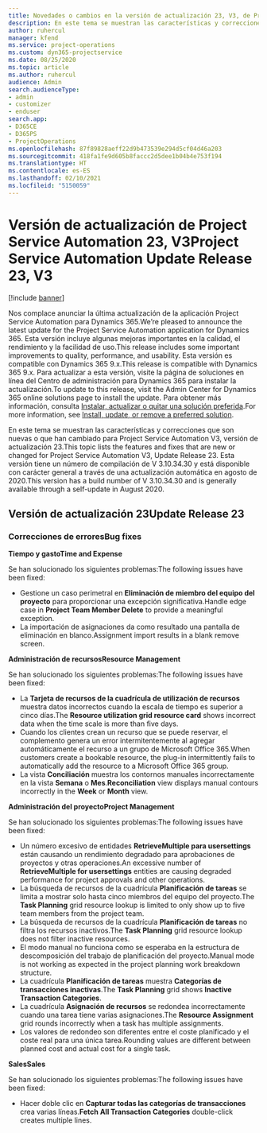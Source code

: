 ```yaml
---
title: Novedades o cambios en la versión de actualización 23, V3, de Project Service Automation
description: En este tema se muestran las características y correcciones que están disponibles en la versión de actualización 23, V3, de Project Service Automation.
author: ruhercul
manager: kfend
ms.service: project-operations
ms.custom: dyn365-projectservice
ms.date: 08/25/2020
ms.topic: article
ms.author: ruhercul
audience: Admin
search.audienceType:
- admin
- customizer
- enduser
search.app:
- D365CE
- D365PS
- ProjectOperations
ms.openlocfilehash: 87f89828aeff22d9b473539e294d5cf04d46a203
ms.sourcegitcommit: 418fa1fe9d605b8faccc2d5dee1b04b4e753f194
ms.translationtype: HT
ms.contentlocale: es-ES
ms.lasthandoff: 02/10/2021
ms.locfileid: "5150059"
---
```

# <a name="project-service-automation-update-release-23-v3"></a><span data-ttu-id="a8b13-103">Versión de actualización de Project Service Automation 23, V3</span><span class="sxs-lookup"><span data-stu-id="a8b13-103">Project Service Automation Update Release 23, V3</span></span>

[!include [banner](../includes/psa-now-project-operations.md)]

<span data-ttu-id="a8b13-104">Nos complace anunciar la última actualización de la aplicación Project Service Automation para Dynamics 365.</span><span class="sxs-lookup"><span data-stu-id="a8b13-104">We’re pleased to announce the latest update for the Project Service Automation application for Dynamics 365.</span></span> <span data-ttu-id="a8b13-105">Esta versión incluye algunas mejoras importantes en la calidad, el rendimiento y la facilidad de uso.</span><span class="sxs-lookup"><span data-stu-id="a8b13-105">This release includes some important improvements to quality, performance, and usability.</span></span> <span data-ttu-id="a8b13-106">Esta versión es compatible con Dynamics 365 9.x.</span><span class="sxs-lookup"><span data-stu-id="a8b13-106">This release is compatible with Dynamics 365 9.x.</span></span> <span data-ttu-id="a8b13-107">Para actualizar a esta versión, visite la página de soluciones en línea del Centro de administración para Dynamics 365 para instalar la actualización.</span><span class="sxs-lookup"><span data-stu-id="a8b13-107">To update to this release, visit the Admin Center for Dynamics 365 online solutions page to install the update.</span></span> <span data-ttu-id="a8b13-108">Para obtener más información, consulta [Instalar, actualizar o quitar una solución preferida](https://docs.microsoft.com/power-platform/admin/install-remove-preferred-solution).</span><span class="sxs-lookup"><span data-stu-id="a8b13-108">For more information, see [Install, update, or remove a preferred solution](https://docs.microsoft.com/power-platform/admin/install-remove-preferred-solution).</span></span>

<span data-ttu-id="a8b13-109">En este tema se muestran las características y correcciones que son nuevas o que han cambiado para Project Service Automation V3, versión de actualización 23.</span><span class="sxs-lookup"><span data-stu-id="a8b13-109">This topic lists the features and fixes that are new or changed for Project Service Automation V3, Update Release 23.</span></span> <span data-ttu-id="a8b13-110">Esta versión tiene un número de compilación de V 3.10.34.30 y está disponible con carácter general a través de una actualización automática en agosto de 2020.</span><span class="sxs-lookup"><span data-stu-id="a8b13-110">This version has a build number of V 3.10.34.30 and is generally available through a self-update in August 2020.</span></span>

## <a name="update-release-23"></a><span data-ttu-id="a8b13-111">Versión de actualización 23</span><span class="sxs-lookup"><span data-stu-id="a8b13-111">Update Release 23</span></span>

### <a name="bug-fixes"></a><span data-ttu-id="a8b13-112">Correcciones de errores</span><span class="sxs-lookup"><span data-stu-id="a8b13-112">Bug fixes</span></span>

<span data-ttu-id="a8b13-113">**Tiempo y gasto**</span><span class="sxs-lookup"><span data-stu-id="a8b13-113">**Time and Expense**</span></span>

<span data-ttu-id="a8b13-114">Se han solucionado los siguientes problemas:</span><span class="sxs-lookup"><span data-stu-id="a8b13-114">The following issues have been fixed:</span></span>
- <span data-ttu-id="a8b13-115">Gestione un caso perimetral en **Eliminación de miembro del equipo del proyecto** para proporcionar una excepción significativa.</span><span class="sxs-lookup"><span data-stu-id="a8b13-115">Handle edge case in **Project Team Member Delete** to provide a meaningful exception.</span></span>
- <span data-ttu-id="a8b13-116">La importación de asignaciones da como resultado una pantalla de eliminación en blanco.</span><span class="sxs-lookup"><span data-stu-id="a8b13-116">Assignment import results in a blank remove screen.</span></span>

<span data-ttu-id="a8b13-117">**Administración de recursos**</span><span class="sxs-lookup"><span data-stu-id="a8b13-117">**Resource Management**</span></span>

<span data-ttu-id="a8b13-118">Se han solucionado los siguientes problemas:</span><span class="sxs-lookup"><span data-stu-id="a8b13-118">The following issues have been fixed:</span></span>

- <span data-ttu-id="a8b13-119">La **Tarjeta de recursos de la cuadrícula de utilización de recursos** muestra datos incorrectos cuando la escala de tiempo es superior a cinco días.</span><span class="sxs-lookup"><span data-stu-id="a8b13-119">The **Resource utilization grid resource card** shows incorrect data when the time scale is more than five days.</span></span>
- <span data-ttu-id="a8b13-120">Cuando los clientes crean un recurso que se puede reservar, el complemento genera un error intermitentemente al agregar automáticamente el recurso a un grupo de Microsoft Office 365.</span><span class="sxs-lookup"><span data-stu-id="a8b13-120">When customers create a bookable resource, the plug-in intermittently fails to automatically add the resource to a Microsoft Office 365 group.</span></span>
- <span data-ttu-id="a8b13-121">La vista **Conciliación** muestra los contornos manuales incorrectamente en la vista **Semana** o **Mes**.</span><span class="sxs-lookup"><span data-stu-id="a8b13-121">**Reconciliation** view displays manual contours incorrectly in the **Week** or **Month** view.</span></span>

<span data-ttu-id="a8b13-122">**Administración del proyecto**</span><span class="sxs-lookup"><span data-stu-id="a8b13-122">**Project Management**</span></span>

<span data-ttu-id="a8b13-123">Se han solucionado los siguientes problemas:</span><span class="sxs-lookup"><span data-stu-id="a8b13-123">The following issues have been fixed:</span></span>

- <span data-ttu-id="a8b13-124">Un número excesivo de entidades **RetrieveMultiple para usersettings** están causando un rendimiento degradado para aprobaciones de proyectos y otras operaciones.</span><span class="sxs-lookup"><span data-stu-id="a8b13-124">An excessive number of **RetrieveMultiple for usersettings** entities are causing degraded performance for project approvals and other operations.</span></span>
- <span data-ttu-id="a8b13-125">La búsqueda de recursos de la cuadrícula **Planificación de tareas** se limita a mostrar solo hasta cinco miembros del equipo del proyecto.</span><span class="sxs-lookup"><span data-stu-id="a8b13-125">The **Task Planning** grid resource lookup is limited to only show up to five team members from the project team.</span></span> 
- <span data-ttu-id="a8b13-126">La búsqueda de recursos de la cuadrícula **Planificación de tareas** no filtra los recursos inactivos.</span><span class="sxs-lookup"><span data-stu-id="a8b13-126">The **Task Planning** grid resource lookup does not filter inactive resources.</span></span>
- <span data-ttu-id="a8b13-127">El modo manual no funciona como se esperaba en la estructura de descomposición del trabajo de planificación del proyecto.</span><span class="sxs-lookup"><span data-stu-id="a8b13-127">Manual mode is not working as expected in the project planning work breakdown structure.</span></span>
- <span data-ttu-id="a8b13-128">La cuadrícula **Planificación de tareas** muestra **Categorías de transacciones inactivas**.</span><span class="sxs-lookup"><span data-stu-id="a8b13-128">The **Task Planning** grid shows **Inactive Transaction Categories**.</span></span>
- <span data-ttu-id="a8b13-129">La cuadrícula **Asignación de recursos** se redondea incorrectamente cuando una tarea tiene varias asignaciones.</span><span class="sxs-lookup"><span data-stu-id="a8b13-129">The **Resource Assignment** grid rounds incorrectly when a task has multiple assignments.</span></span>
- <span data-ttu-id="a8b13-130">Los valores de redondeo son diferentes entre el coste planificado y el coste real para una única tarea.</span><span class="sxs-lookup"><span data-stu-id="a8b13-130">Rounding values are different between planned cost and actual cost for a single task.</span></span>

<span data-ttu-id="a8b13-131">**Sales**</span><span class="sxs-lookup"><span data-stu-id="a8b13-131">**Sales**</span></span>

<span data-ttu-id="a8b13-132">Se han solucionado los siguientes problemas:</span><span class="sxs-lookup"><span data-stu-id="a8b13-132">The following issues have been fixed:</span></span>

- <span data-ttu-id="a8b13-133">Hacer doble clic en **Capturar todas las categorías de transacciones** crea varias líneas.</span><span class="sxs-lookup"><span data-stu-id="a8b13-133">**Fetch All Transaction Categories** double-click creates multiple lines.</span></span>
